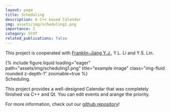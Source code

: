 ```yaml
---
layout: page
title: Scheduling
description: A C++ based Calendar
img: assets/img/scheduling1.png
importance: 2
category: SCUT
related_publications: false
---
```


This project is cooperated with <a href="https://github.com/Franklin-Jiang">Franklin-Jiang Y.J.</a>, Y.L. Li and Y.S. Lin.

<div class="row">
    <div class="col-sm mt-3 mt-md-0">
        {% include figure.liquid loading="eager" path="assets/img/scheduling1.png" title="example image" class="img-fluid rounded z-depth-1" zoomable=true %}
    </div>
</div>
<div class="caption">
    Scheduling.
</div>

This project provides a well-designed Calendar that was completely finished via C++ and Qt. You can edit events and arange the priority.

For more information, check out our <a href="https://github.com/Leikrit/Scheduling">github repository</a>!
